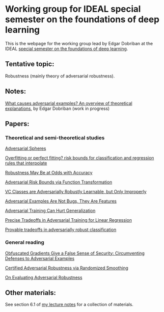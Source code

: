 #  Working group for IDEAL special semester on the foundations of deep learning

This is the webpage for the working group lead by Edgar Dobriban at the IDEAL [special semester on the foundations of deep learning](https://www.ideal.northwestern.edu/special-quarters/fall-2020/).

## Tentative topic: 

Robustness (mainly theory of adversarial robustness).

## Notes: 

[What causes adversarial examples? An overview of theoretical explanations](https://github.com/dobriban/ideal-working-group/adv_note.pdf), by Edgar Dobriban (work in progress)

## Papers:

### Theoretical and semi-theoretical studies

[Adversarial Spheres](https://arxiv.org/abs/1801.02774)

[Overfitting or perfect fitting? risk bounds for classification and regression rules that interpolate](https://arxiv.org/abs/1806.05161)

[Robustness May Be at Odds with Accuracy](https://arxiv.org/abs/1805.12152)

[Adversarial Risk Bounds via Function Transformation](https://arxiv.org/abs/1810.09519)

[VC Classes are Adversarially Robustly Learnable, but Only Improperly](https://arxiv.org/abs/1902.04217)

[Adversarial Examples Are Not Bugs, They Are Features](https://arxiv.org/abs/1905.02175)

[Adversarial Training Can Hurt Generalization](https://arxiv.org/abs/1906.06032)

[Precise Tradeoffs in Adversarial Training for Linear Regression](https://arxiv.org/abs/2002.10477)

[Provable tradeoffs in adversarially robust classification](https://arxiv.org/abs/2006.05161)

### General reading
[Obfuscated Gradients Give a False Sense of Security: Circumventing Defenses to Adversarial Examples](https://arxiv.org/abs/1802.00420)

[Certified Adversarial Robustness via Randomized Smoothing](https://arxiv.org/abs/1902.02918)

[On Evaluating Adversarial Robustness](https://arxiv.org/abs/1902.06705)


## Other materials: 

See section 6.1 of [my lecture notes](https://github.com/dobriban/Topics-in-deep-learning/blob/master/Lecture%20Notes/stat_991.pdf) for a collection of materials.
